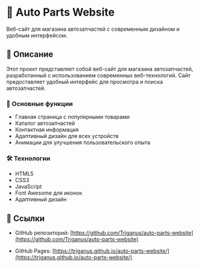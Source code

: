 # 🚗 Auto Parts Website

Веб-сайт для магазина автозапчастей с современным дизайном и удобным интерфейсом.

## 📝 Описание

Этот проект представляет собой веб-сайт для магазина автозапчастей, разработанный с использованием современных веб-технологий. Сайт предоставляет удобный интерфейс для просмотра и поиска автозапчастей.

### 🌟 Основные функции

- Главная страница с популярными товарами
- Каталог автозапчастей
- Контактная информация
- Адаптивный дизайн для всех устройств
- Анимации для улучшения пользовательского опыта

### 🛠 Технологии

- HTML5
- CSS3
- JavaScript
- Font Awesome для иконок
- Адаптивный дизайн

## 🔗 Ссылки

- GitHub репозиторий: [https://github.com/Triganus/auto-parts-website](https://github.com/Triganus/auto-parts-website)

- GitHub Pages: [https://triganus.github.io/auto-parts-website/](https://triganus.github.io/auto-parts-website/)
